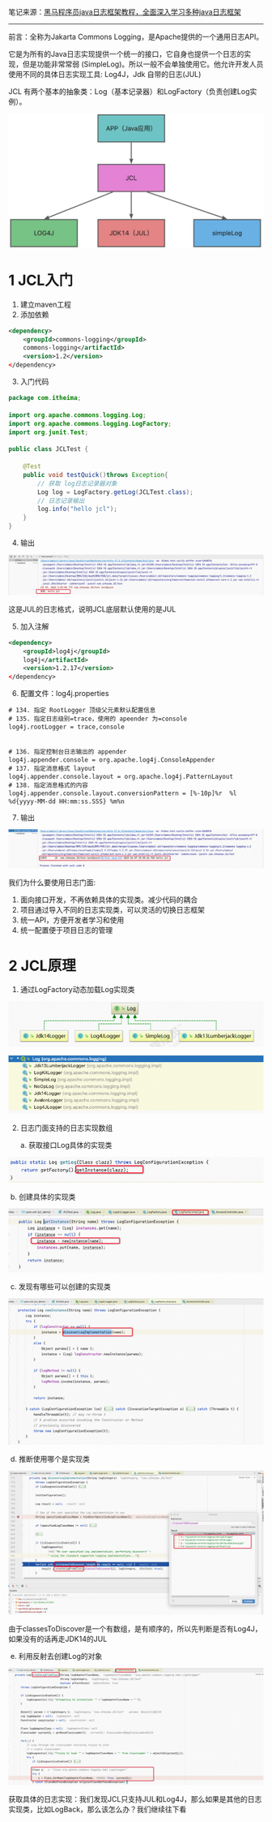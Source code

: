 笔记来源：[黑马程序员java日志框架教程，全面深入学习多种java日志框架](https://www.bilibili.com/video/BV1iJ411H74S/?p=10&spm_id_from=pageDriver&vd_source=e8046ccbdc793e09a75eb61fe8e84a30)

------

前言：全称为Jakarta Commons Logging，是Apache提供的一个通用日志API。  

它是为所有的Java日志实现提供一个统一的接口，它自身也提供一个日志的实现，但是功能非常常弱 (SimpleLog)。所以一般不会单独使用它。他允许开发人员使用不同的具体日志实现工具: Log4J，Jdk 自带的日志(JUL)  

JCL 有两个基本的抽象类：Log（基本记录器）和LogFactory（负责创建Log实例）。

![](images/9.jpeg)



# 1 JCL入门 

1. 建立maven工程 
2. 添加依赖 

```xml
<dependency>
    <groupId>commons-logging</groupId>
    commons-logging</artifactId>
    <version>1.2</version>
</dependency>
```

3. 入门代码

```java
package com.itheima;

import org.apache.commons.logging.Log;
import org.apache.commons.logging.LogFactory;
import org.junit.Test;

public class JCLTest {

    @Test
    public void testQuick()throws Exception{
        // 获取 log日志记录器对象
        Log log = LogFactory.getLog(JCLTest.class);
        // 日志记录输出
        log.info("hello jcl");
    }
}
```

4. 输出

![](images/10.png)

这是JUL的日志格式，说明JCL底层默认使用的是JUL

5. 加入注解

```xml
<dependency>
    <groupId>log4j</groupId>
    log4j</artifactId>
    <version>1.2.17</version>
</dependency>
```

6. 配置文件：log4j.properties

```properties
# 134. 指定 RootLogger 顶级父元素默认配置信息
# 135. 指定日志级别=trace，使用的 apeender 为=console
log4j.rootLogger = trace,console


# 136. 指定控制台日志输出的 appender
log4j.appender.console = org.apache.log4j.ConsoleAppender
# 137. 指定消息格式 layout
log4j.appender.console.layout = org.apache.log4j.PatternLayout
# 138. 指定消息格式的内容
log4j.appender.console.layout.conversionPattern = [%-10p]%r  %l %d{yyyy-MM-dd HH:mm:ss.SSS} %m%n
```

7. 输出

![](images/11.png)



我们为什么要使用日志门面: 

1. 面向接口开发，不再依赖具体的实现类。减少代码的耦合 
2. 项目通过导入不同的日志实现类，可以灵活的切换日志框架 
3. 统一API，方便开发者学习和使用 
4. 统一配置便于项目日志的管理 

# 2 JCL原理 
1. 通过LogFactory动态加载Log实现类 

![](images/12.png)

![](images/13.png)

2.  日志门面支持的日志实现数组 

    a. 获取接口Log具体的实现类

![](images/14.png)

​	b. 创建具体的实现类


![](images/15.png)

​	c. 发现有哪些可以创建的实现类


![](images/16.png)

​	d. 推断使用哪个是实现类


![](images/17.png)

由于classesToDiscover是一个有数组，是有顺序的，所以先判断是否有Log4J，如果没有的话再走JDK14的JUL

​	e. 利用反射去创建Log的对象

![](images/18.png)

获取具体的日志实现：我们发现JCL只支持JUL和Log4J，那么如果是其他的日志实现类，比如LogBack，那么该怎么办？我们继续往下看


